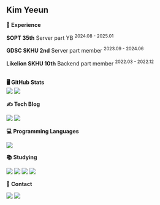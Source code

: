 ## Kim Yeeun


 **🚀 Experience**

**SOPT 35th** Server part YB <sup>2024.08 - 2025.01</sup>

**GDSC SKHU 2nd**  Server part member <sup>2023.09 - 2024.06</sup>

**Likelion SKHU 10th** Backend part member <sup>2022.03 - 2022.12</sup>
<br></br>

**🖥️ GitHub Stats**
<br>
  <img src="https://github-readme-stats.vercel.app/api?username=yeeun0702&show_icons=true&text_color=00264b&icon_color=00264b&title_color=00264b" /> 
  <img src="https://github-readme-stats.vercel.app/api/top-langs/?username=yeeun0702&hide=contribs,prs&show_icons=true&text_color=00264b&icon_color=00264b&title_color=00264b" />
<br>


**✍️ Tech Blog**

<a href="https://yeunever.tistory.com" target="_blank"><img src="https://img.shields.io/badge/Tistory-000000?style=flat&logo=Tistory&logoColor=white"></a>
<a href="https://velog.io/@yeunever_" target="_blank"><img src="https://img.shields.io/badge/Velog-20C997?style=flat-square&logo=Velog&logoColor=white"></a>

**💻 Programming Languages**

<img src="https://img.shields.io/badge/Java-007396?style=flat-square&logo=Java&logoColor=white"/></a>

**📚 Studying**

<img src="https://img.shields.io/badge/Spring-6DB33F?style=flat-square&logo=Spring&logoColor=white"> <img src="https://img.shields.io/badge/Spring Boot-6DB33F?style=flat-square&logo=Spring Boot&logoColor=white">
<img src="https://img.shields.io/badge/MySQL-4479A1?style=flat-square&logo=MySQL&logoColor=black"> <img src="https://img.shields.io/badge/AWS-232F3E?style=flat-square&logo=AmazonAWS&logoColor=white">

**📮 Contact**

<img src="https://img.shields.io/badge/kye020702@gmail.com-D14836?style=flat-square&logo=gmail&logoColor=white"/>  <a href="https://www.instagram.com/yeunever_"><img src="https://img.shields.io/badge/Instagram-E4405F?style=flat-square&logo=Instagram&logoColor=white"/></a>


</a>
